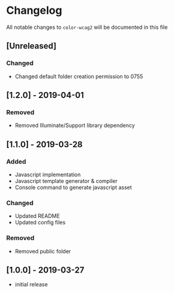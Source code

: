 # Changelog

All notable changes to `color-wcag2` will be documented in this file

## [Unreleased]

### Changed

- Changed default folder creation permission to 0755

## [1.2.0] - 2019-04-01

### Removed
- Removed Illuminate/Support library dependency

## [1.1.0] - 2019-03-28

### Added
- Javascript implementation
- Javascript template generator & compiler
- Console command to generate javascript asset

### Changed
- Updated README
- Updated config files

### Removed
- Removed public folder

## [1.0.0] - 2019-03-27

- initial release
